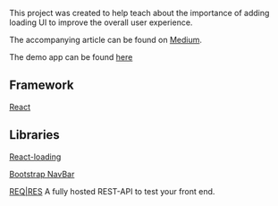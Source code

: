This project was created to help teach about the importance of adding loading UI to improve the overall user experience. 

The accompanying article can be found on [Medium](https://medium.com/@tunkhine126/add-loading-animation-to-your-react-app-db3999a5c88d).

The demo app can be found [here](https://reactloaderdemo.firebaseapp.com/)

## Framework
[React](https://reactjs.org/) 

## Libraries
[React-loading](https://www.npmjs.com/package/react-loading)

[Bootstrap NavBar](https://react-bootstrap.github.io/components/navbar/)

[REQ|RES](https://reqres.in/) A fully hosted REST-API to test your front end. 
